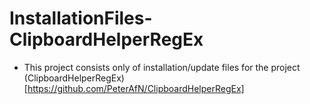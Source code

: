 # InstallationFiles-ClipboardHelperRegEx
- This project consists only of installation/update files for the project (ClipboardHelperRegEx)[https://github.com/PeterAfN/ClipboardHelperRegEx]
